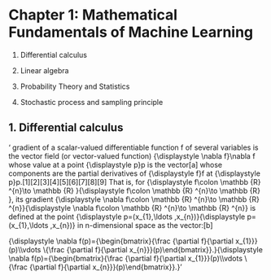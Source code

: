 # Chapter 1: Mathematical Fundamentals of Machine Learning

1. Differential calculus

2. Linear algebra

3. Probability Theory and Statistics

4. Stochastic process and sampling principle

## 1. Differential calculus
‘
gradient of a scalar-valued differentiable function f of several variables is the vector field (or vector-valued function) {\displaystyle \nabla f}\nabla f whose value at a point {\displaystyle p}p is the vector[a] whose components are the partial derivatives of {\displaystyle f}f at {\displaystyle p}p.[1][2][3][4][5][6][7][8][9] That is, for {\displaystyle f\colon \mathbb {R} ^{n}\to \mathbb {R} }{\displaystyle f\colon \mathbb {R} ^{n}\to \mathbb {R} }, its gradient {\displaystyle \nabla f\colon \mathbb {R} ^{n}\to \mathbb {R} ^{n}}{\displaystyle \nabla f\colon \mathbb {R} ^{n}\to \mathbb {R} ^{n}} is defined at the point {\displaystyle p=(x_{1},\ldots ,x_{n})}{\displaystyle p=(x_{1},\ldots ,x_{n})} in n-dimensional space as the vector:[b]

{\displaystyle \nabla f(p)={\begin{bmatrix}{\frac {\partial f}{\partial x_{1}}}(p)\\\vdots \\{\frac {\partial f}{\partial x_{n}}}(p)\end{bmatrix}}.}{\displaystyle \nabla f(p)={\begin{bmatrix}{\frac {\partial f}{\partial x_{1}}}(p)\\\vdots \\{\frac {\partial f}{\partial x_{n}}}(p)\end{bmatrix}}.}’


